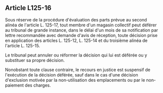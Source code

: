 Article L125-16
----
Sous réserve de la procédure d'évaluation des parts prévue au second alinéa de
l'article L. 125-17, tout membre d'un magasin collectif peut déférer au tribunal
de grande instance, dans le délai d'un mois de sa notification par lettre
recommandée avec demande d'avis de réception, toute décision prise en
application des articles L. 125-12, L. 125-14 et du troisième alinéa de
l'article L. 125-15.

Le tribunal peut annuler ou réformer la décision qui lui est déférée ou y
substituer sa propre décision.

Nonobstant toute clause contraire, le recours en justice est suspensif de
l'exécution de la décision déférée, sauf dans le cas d'une décision d'exclusion
motivée par la non-utilisation des emplacements ou par le non-paiement des
charges.
